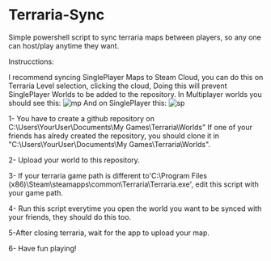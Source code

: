 # Terraria-Sync

Simple powershell script to sync terraria maps between players, so any one can host/play anytime they want.

Instrucctions:

I recommend syncing SinglePlayer Maps to Steam Cloud, you can do this on Terraria Level selection, clicking the cloud, Doing this will prevent SinglePlayer Worlds to be added to the repository.
In Multiplayer worlds you should see this: ![mp](https://user-images.githubusercontent.com/55214395/82155813-e891e280-984d-11ea-9702-25c25f632271.png)
And on SinglePlayer this: ![sp](https://user-images.githubusercontent.com/55214395/82155854-20992580-984e-11ea-956e-d16a3edb0240.png)


1- You have to create a github repository on C:\Users\YourUser\Documents\My Games\Terraria\Worlds"
 If one of your friends has alredy created the repository, you should clone it in "C:\Users\YourUser\Documents\My Games\Terraria\Worlds".

2- Upload your world to this repository.

3- If your terraria game path is different to'C:\Program Files (x86)\Steam\steamapps\common\Terraria\Terraria.exe', edit this script with your game path.

4- Run this script everytime you open the world you want to be synced with your friends, they should do this too.

5-After closing terraria, wait for the app to upload your map.

6- Have fun playing!

